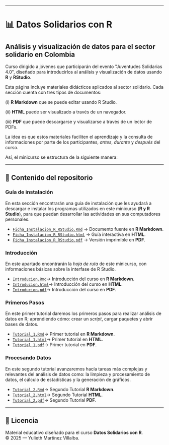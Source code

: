 
---
# 📊 Datos Solidarios con R

## **Análisis y visualización de datos para el sector solidario en Colombia**  

Curso dirigido a jóvenes que participarán del evento "Juventudes Solidarias 4.0", diseñado para introducirlos al análisis y visualización de datos usando **R** y **RStudio**.  

Esta página incluye materiales didácticos aplicados al sector solidario. Cada sección cuenta con tres tipos de documentos: 


(i) **R Markdown** que se puede editar usando R Studio.

(ii) **HTML** puede ser visualizado a través de un navegador.

(iii) **PDF** que puede descargarse y visualizarse a través de un lector de PDFs.


La idea es que estos materiales faciliten el aprendizaje y la consulta de informaciones por parte de los participantes, *antes*, *durante* y *después* del curso.

Así, el minicurso se estructura de la siguiente manera:


---

## 📂 Contenido del repositorio

### **Guía de instalación**  

En esta sección encontrarán una guía de instalación que les ayudará a descargar e instalar los programas utilizados en este minicurso (**R y R Studio**), para que puedan desarrollar las actividades en sus computadores personales.

  - [`Ficha_Instalacion_R_RStudio.Rmd`](Ficha_Instalacion_R_RStudio.Rmd) → Documento fuente en **R Markdown**.
  - [`Ficha_Instalacion_R_RStudio.html`](Ficha_Instalacion_R_RStudio.html) → Guía interactiva en **HTML**.
  - [`Ficha_Instalacion_R_RStudio.pdf`](Ficha_Instalacion_R_RStudio.pdf) → Versión imprimible en **PDF**.


### **Introducción**  

En este apartado encontrarán la *hoja de ruta* de este minicurso, con informaciones básicas sobre la interfase de R Studio.

  - [`Introducion.Rmd`](Introducion.Rmd)→ Introducción del curso en **R Markdown**.
  - [`Introducion.html`](Introducion.Rmd)→ Introducción del curso en  **HTML**.
  - [`Introducion.pdf`](Introducion.Rmd)→ Introducción del curso en **PDF**.



### **Primeros Pasos**

En este primer tutorial daremos los primeros pasos para realizar análisis de datos en R; aprendiendo cómo: crear un *script*, cargar paquetes y abrir bases de datos.

  - [`Tutorial_1.Rmd`](Introducion.Rmd)→ Primer tutorial en **R Markdown**.
  - [`Tutorial_1.html`](Introducion.Rmd)→ Primer tutorial en  **HTML**.
  - [`Tutorial_1.pdf`](Introducion.Rmd)→ Primer tutorial en **PDF**.


### **Procesando Datos**

En este segundo tutorial avanzaremos hacía tareas más complejas y relevantes del análisis de datos como: la limpieza y procesamiento de datos, el cálculo de estadísticas y la generación de gráficos.
 
  - [`Tutorial_2.Rmd`](Introducion.Rmd)→ Segundo Tutorial **R Markdown**.
  - [`Tutorial_2.html`](Introducion.Rmd)→ Segundo Tutorial  **HTML**.
  - [`Tutorial_2.pdf`](Introducion.Rmd)→ Segundo Tutorial **PDF**. 

  
---

## 📜 Licencia

Material educativo diseñado para el curso **Datos Solidarios con R**.  
© 2025 — Yulieth Martínez Villalba.
